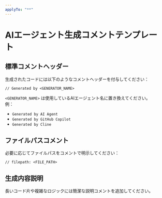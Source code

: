 ```yaml
---
applyTo: "**"
---
```


# AIエージェント生成コメントテンプレート

## 標準コメントヘッダー

生成されたコードには以下のようなコメントヘッダーを付与してください：

```
// Generated by <GENERATOR_NAME>
```

`<GENERATOR_NAME>` は使用しているAIエージェント名に置き換えてください。
例：

- `Generated by AI Agent`
- `Generated by GitHub Copilot`
- `Generated by Cline`

## ファイルパスコメント

必要に応じてファイルパスをコメントで明示してください：

```
// filepath: <FILE_PATH>
```

## 生成内容説明

長いコード片や複雑なロジックには簡潔な説明コメントを追加してください。
